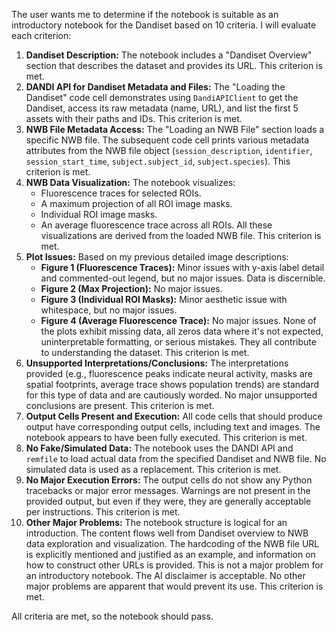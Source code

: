 The user wants me to determine if the notebook is suitable as an introductory notebook for the Dandiset based on 10 criteria. I will evaluate each criterion:

1.  **Dandiset Description:** The notebook includes a "Dandiset Overview" section that describes the dataset and provides its URL. This criterion is met.
2.  **DANDI API for Dandiset Metadata and Files:** The "Loading the Dandiset" code cell demonstrates using `DandiAPIClient` to get the Dandiset, access its raw metadata (name, URL), and list the first 5 assets with their paths and IDs. This criterion is met.
3.  **NWB File Metadata Access:** The "Loading an NWB File" section loads a specific NWB file. The subsequent code cell prints various metadata attributes from the NWB file object (`session_description`, `identifier`, `session_start_time`, `subject.subject_id`, `subject.species`). This criterion is met.
4.  **NWB Data Visualization:** The notebook visualizes:
    *   Fluorescence traces for selected ROIs.
    *   A maximum projection of all ROI image masks.
    *   Individual ROI image masks.
    *   An average fluorescence trace across all ROIs.
    All these visualizations are derived from the loaded NWB file. This criterion is met.
5.  **Plot Issues:** Based on my previous detailed image descriptions:
    *   **Figure 1 (Fluorescence Traces):** Minor issues with y-axis label detail and commented-out legend, but no major issues. Data is discernible.
    *   **Figure 2 (Max Projection):** No major issues.
    *   **Figure 3 (Individual ROI Masks):** Minor aesthetic issue with whitespace, but no major issues.
    *   **Figure 4 (Average Fluorescence Trace):** No major issues.
    None of the plots exhibit missing data, all zeros data where it's not expected, uninterpretable formatting, or serious mistakes. They all contribute to understanding the dataset. This criterion is met.
6.  **Unsupported Interpretations/Conclusions:** The interpretations provided (e.g., fluorescence peaks indicate neural activity, masks are spatial footprints, average trace shows population trends) are standard for this type of data and are cautiously worded. No major unsupported conclusions are present. This criterion is met.
7.  **Output Cells Present and Execution:** All code cells that should produce output have corresponding output cells, including text and images. The notebook appears to have been fully executed. This criterion is met.
8.  **No Fake/Simulated Data:** The notebook uses the DANDI API and `remfile` to load actual data from the specified Dandiset and NWB file. No simulated data is used as a replacement. This criterion is met.
9.  **No Major Execution Errors:** The output cells do not show any Python tracebacks or major error messages. Warnings are not present in the provided output, but even if they were, they are generally acceptable per instructions. This criterion is met.
10. **Other Major Problems:** The notebook structure is logical for an introduction. The content flows well from Dandiset overview to NWB data exploration and visualization. The hardcoding of the NWB file URL is explicitly mentioned and justified as an example, and information on how to construct other URLs is provided. This is not a major problem for an introductory notebook. The AI disclaimer is acceptable. No other major problems are apparent that would prevent its use. This criterion is met.

All criteria are met, so the notebook should pass.